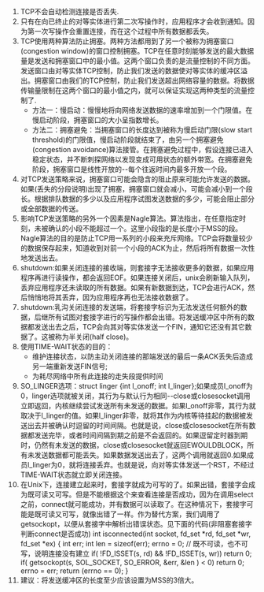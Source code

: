 1. TCP不会自动检测连接是否丢失.
2. 只有在向已终止的对等实体进行第二次写操作时，应用程序才会收到通知。因为第一次写操作会重置连接，而在这个过程中所有数据都丢失。
3. TCP使用两种算法防止拥塞。两种方法都用到了另一个被称为拥塞窗口(congestion window)的窗口控制拥塞。TCP在任意时刻能够发送的最大数据量是发送和拥塞窗口中的最小值。这两个窗口负责的是流量控制的不同方面。发送窗口由对等实体TCP控制，防止我们发送的数据使对等实体的缓冲区溢出。拥塞窗口由我们的TCP控制，防止我们发送超出网络容量的数据。将数据传输量限制在这两个窗口的最小值之内，就可以保证实现这两种类型的流量控制了.
    - 方法一：慢启动：慢慢地将向网络发送数据的速率增加到一个门限值。在慢启动阶段，拥塞窗口的大小呈指数增长。
    - 方法二：拥塞避免：当拥塞窗口的长度达到被称为慢启动门限(slow start threshold)的门限值，慢启动阶段就结束了，由另一个拥塞避免(congestion avoidance)算法接管。在拥塞避免过程中，假设连接已进入稳定状态，并不断刺探网络以发现变成可用状态的额外带宽。在拥塞避免阶段，拥塞窗口是线性开放的--每个往返时间内最多开放一个段。
4. 对TCP发送策略来说，拥塞窗口可能会隐含的阻止原来可能允许发送的数据。如果(丢失的分段说明)出现了拥塞，拥塞窗口就会减小，可能会减小到一个段长。根据排队数据的多少以及应用程序试图发送数据的多少，可能会阻止部分或全部数据的传送。
5. 影响TCP发送策略的另外一个因素是Nagle算法。算法指出，在任意指定时刻，未被确认的小段不能超过一个。这里小段指的是长度小于MSS的段。Nagle算法的目的是防止TCP用一系列的小段来充斥网络。TCP会将数量较少的数据保存起来，知道收到对前一个小段的ACK为止，然后将所有数据一次性地发送出去。
6. shutdown:如果关闭连接的接收端，则套接字无法接收更多的数据，如果应用程序再进行读操作，都会返回EOF。如果连接关闭后，unix会刷新输入队列，丢弃应用程序还未读取的所有数据。如果有新数据到达，TCP会进行ACK，然后悄悄地将其丢弃，因为应用程序再也无法接收数据了。
7. shutdown:乳沟关闭连接的发送端，将套接字标识为无法发送任何额外的数据，后继所有试图对套接字进行的写操作都会出错。将发送缓冲区中所有的数据都发送出去之后，TCP会向其对等实体发送一个FIN，通知它还没有其它数据了。这被称为半关闭(half close)。
8. 使用TIME-WAIT状态的目的：
    - 维护连接状态，以防主动关闭连接的那端发送的最后一条ACK丢失后造成另一端重新发送FIN信号;
    - 为耗尽网络中所有此连接的走失段提供时间
9. SO_LINGER选项：struct linger {int l_onoff; int l_linger};如果成员l_onoff为0，linger选项就被关闭，其行为与默认行为相同--close或closesocket调用立即返回，内核继续尝试发送所有未发送的数据。如果l_onoff非零，其行为就取决于l_linger的值。如果l_linger非零，就将其作为内核等待挂起的数据被发送出去并被确认时逗留的时间间隔。也就是说，close或closesocket在所有数据都发送完毕，或者时间间隔到期之前是不会返回的。如果逗留定时器到期时，仍然有未发送的数据，close或closesocket就返回EWOULDBLOCK，所有未发送数据都可能丢失。如果数据发送出去了，这两个调用就返回0.如果成员l_linger为0，就将连接丢弃。也就是说，向对等实体发送一个RST，不经过TIME-WAIT状态就立即关闭连接。
10. 在Unix下，连接建立起来时，套接字就成为可写的了。如果出错，套接字会成为既可读又可写。但是不能根据这个来查看连接是否成功，因为在调用select之前，connect就可能成功，并有数据可以读取了。在这种情况下，套接字可能是既可读又可写，就像出错了一样。作为替代方案，我们调用了getsockopt，以便从套接字中解析出错误状态。见下面的代码(非阻塞套接字判断connect是否成功)
    int isconnected(int socket, fd_set *rd, fd_set *wr, fd_set *ex)
    {
        int err;
        int len = sizeof(err);
        errno = 0;
        // 既不可读，也不可写，说明连接没有建立
        if( !FD_ISSET(s, rd) && !FD_ISSET(s, wr))
            return 0;
        if( getsockopt(s, SOL_SOCKET, SO_ERROR, &err, &len ) < 0)
            return 0;
        errno = err;
        return (errno == 0);
    }
11. 建议：将发送缓冲区的长度至少应该设置为MSS的3倍大。























